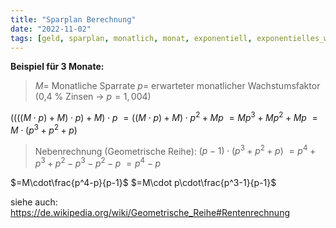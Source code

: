 ```yaml
---
title: "Sparplan Berechnung"
date: "2022-11-02"
tags: [geld, sparplan, monatlich, monat, exponentiell, exponentielles_wachstum, exponential_growth, teleskopsumme, geometrische_reihe, rente, rentenrechnung, anlage, anlegen, aktie, zinseszins]
---
```


**Beispiel für 3 Monate:**

>$M=$ Monatliche Sparrate
>$p=$ erwarteter monatlicher Wachstumsfaktor (0,4 % Zinsen $\rightarrow~p=1,004$)



$((((M\cdot p)+M)\cdot p)+M)\cdot p$
$=((M\cdot p)+M)\cdot p^2+Mp$
$=Mp^3+Mp^2+Mp$
$=M\cdot (p^3+p^2+p)$

>Nebenrechnung (Geometrische Reihe):
>$(p-1)\cdot(p^3+p^2+p)$
>$=p^4+p^3+p^2-p^3-p^2-p$
>$=p^4-p$

$=M\cdot\frac{p^4-p}{p-1}$
$=M\cdot p\cdot\frac{p^3-1}{p-1}$
 

 
siehe auch: https://de.wikipedia.org/wiki/Geometrische_Reihe#Rentenrechnung